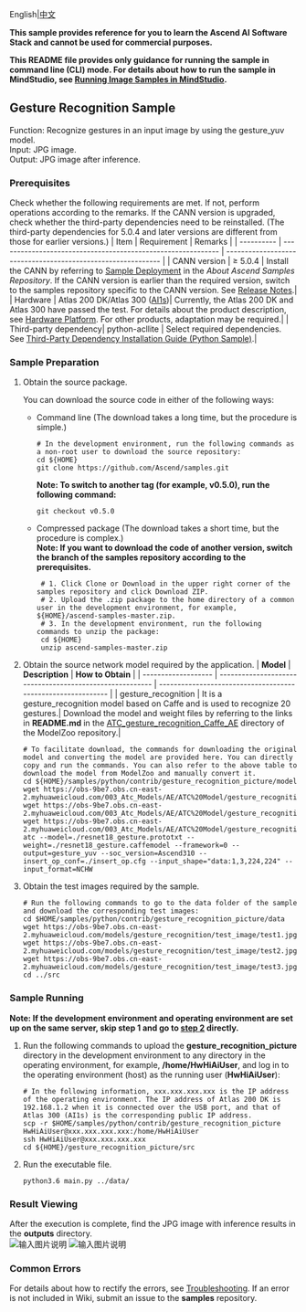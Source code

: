 English|[中文](README_CN.md) 

**This sample provides reference for you to learn the Ascend AI Software Stack and cannot be used for commercial purposes.**

**This README file provides only guidance for running the sample in command line (CLI) mode. For details about how to run the sample in MindStudio, see [Running Image Samples in MindStudio](https://github.com/Ascend/samples/wikis/Mindstudio%E8%BF%90%E8%A1%8C%E5%9B%BE%E7%89%87%E6%A0%B7%E4%BE%8B?sort_id=3164874).**

## Gesture Recognition Sample
Function: Recognize gestures in an input image by using the gesture_yuv model.   
Input: JPG image.   
Output: JPG image after inference.

### Prerequisites
Check whether the following requirements are met. If not, perform operations according to the remarks. If the CANN version is upgraded, check whether the third-party dependencies need to be reinstalled. (The third-party dependencies for 5.0.4 and later versions are different from those for earlier versions.)
| Item      | Requirement                                                        | Remarks                                                        |
| ---------- | ------------------------------------------------------------ | ------------------------------------------------------------ |
| CANN version  | ≥ 5.0.4                                                     | Install the CANN by referring to [Sample Deployment](https://github.com/Ascend/samples#%E5%AE%89%E8%A3%85) in the *About Ascend Samples Repository*. If the CANN version is earlier than the required version, switch to the samples repository specific to the CANN version. See [Release Notes](https://github.com/Ascend/samples/blob/master/README.md).|
| Hardware  | Atlas 200 DK/Atlas 300 ([AI1s](https://support.huaweicloud.com/en-us/productdesc-ecs/ecs_01_0047.html#ecs_01_0047__section78423209366))| Currently, the Atlas 200 DK and Atlas 300 have passed the test. For details about the product description, see [Hardware Platform](https://ascend.huawei.com/en/#/hardware/product). For other products, adaptation may be required.|
| Third-party dependency| python-acllite                                               | Select required dependencies. See [Third-Party Dependency Installation Guide (Python Sample)](https://github.com/Ascend/samples/tree/master/python/environment).|

### Sample Preparation

1. Obtain the source package.

   You can download the source code in either of the following ways:  
    - Command line (The download takes a long time, but the procedure is simple.)
       ```    
       # In the development environment, run the following commands as a non-root user to download the source repository:   
       cd ${HOME}     
       git clone https://github.com/Ascend/samples.git
       ```
       **Note: To switch to another tag (for example, v0.5.0), run the following command:**
       ```
       git checkout v0.5.0
       ```
    - Compressed package (The download takes a short time, but the procedure is complex.)  
       **Note: If you want to download the code of another version, switch the branch of the samples repository according to the prerequisites.**  
       ``` 
        # 1. Click Clone or Download in the upper right corner of the samples repository and click Download ZIP.   
        # 2. Upload the .zip package to the home directory of a common user in the development environment, for example, ${HOME}/ascend-samples-master.zip.    
        # 3. In the development environment, run the following commands to unzip the package:    
        cd ${HOME}    
        unzip ascend-samples-master.zip
       ```

2. Obtain the source network model required by the application.
    | **Model**       | **Description**                                            | **How to Obtain**                                            |
    | ------------------- | -------------------------------------------------------- | ------------------------------------------------------------ |
    | gesture_recognition | It is a gesture_recognition model based on Caffe and is used to recognize 20 gestures.| Download the model and weight files by referring to the links in **README.md** in the [ATC_gesture_recognition_Caffe_AE](https://github.com/Ascend/ModelZoo-TensorFlow/tree/master/TensorFlow/contrib/cv/gesture_recognition/ATC_gesture_recognition_Caffe_AE) directory of the ModelZoo repository.|
    ```
    # To facilitate download, the commands for downloading the original model and converting the model are provided here. You can directly copy and run the commands. You can also refer to the above table to download the model from ModelZoo and manually convert it.    
    cd ${HOME}/samples/python/contrib/gesture_recognition_picture/model    
    wget https://obs-9be7.obs.cn-east-2.myhuaweicloud.com/003_Atc_Models/AE/ATC%20Model/gesture_recognition/resnet18_gesture.caffemodel    
    wget https://obs-9be7.obs.cn-east-2.myhuaweicloud.com/003_Atc_Models/AE/ATC%20Model/gesture_recognition/resnet18_gesture.prototxt
    wget https://obs-9be7.obs.cn-east-2.myhuaweicloud.com/003_Atc_Models/AE/ATC%20Model/gesture_recognition/insert_op.cfg
    atc --model=./resnet18_gesture.prototxt --weight=./resnet18_gesture.caffemodel --framework=0 --output=gesture_yuv --soc_version=Ascend310 --insert_op_conf=./insert_op.cfg --input_shape="data:1,3,224,224" --input_format=NCHW
    ```
3. Obtain the test images required by the sample.
    ```
    # Run the following commands to go to the data folder of the sample and download the corresponding test images:
    cd $HOME/samples/python/contrib/gesture_recognition_picture/data
    wget https://obs-9be7.obs.cn-east-2.myhuaweicloud.com/models/gesture_recognition/test_image/test1.jpg
    wget https://obs-9be7.obs.cn-east-2.myhuaweicloud.com/models/gesture_recognition/test_image/test2.jpg      
    wget https://obs-9be7.obs.cn-east-2.myhuaweicloud.com/models/gesture_recognition/test_image/test3.jpg
    cd ../src
    ```
### Sample Running

**Note: If the development environment and operating environment are set up on the same server, skip step 1 and go to [step 2](#step_2) directly.**  

1. Run the following commands to upload the **gesture_recognition_picture** directory in the development environment to any directory in the operating environment, for example, **/home/HwHiAiUser**, and log in to the operating environment (host) as the running user (**HwHiAiUser**):
    ```
    # In the following information, xxx.xxx.xxx.xxx is the IP address of the operating environment. The IP address of Atlas 200 DK is 192.168.1.2 when it is connected over the USB port, and that of Atlas 300 (AI1s) is the corresponding public IP address.
    scp -r $HOME/samples/python/contrib/gesture_recognition_picture HwHiAiUser@xxx.xxx.xxx.xxx:/home/HwHiAiUser
    ssh HwHiAiUser@xxx.xxx.xxx.xxx
    cd ${HOME}/gesture_recognition_picture/src    
    ```
2. <a name="step_2"></a>Run the executable file.
    ```
    python3.6 main.py ../data/
    ```

### Result Viewing
After the execution is complete, find the JPG image with inference results in the **outputs** directory.     
![输入图片说明](https://images.gitee.com/uploads/images/2021/1109/113846_bfac1b12_5400693.png "屏幕截图.png")
![输入图片说明](https://images.gitee.com/uploads/images/2021/1109/113908_f5348943_5400693.png "屏幕截图.png")

### Common Errors
For details about how to rectify the errors, see [Troubleshooting](https://github.com/Ascend/samples/wikis/%E5%B8%B8%E8%A7%81%E9%97%AE%E9%A2%98%E5%AE%9A%E4%BD%8D/%E4%BB%8B%E7%BB%8D). If an error is not included in Wiki, submit an issue to the **samples** repository.
